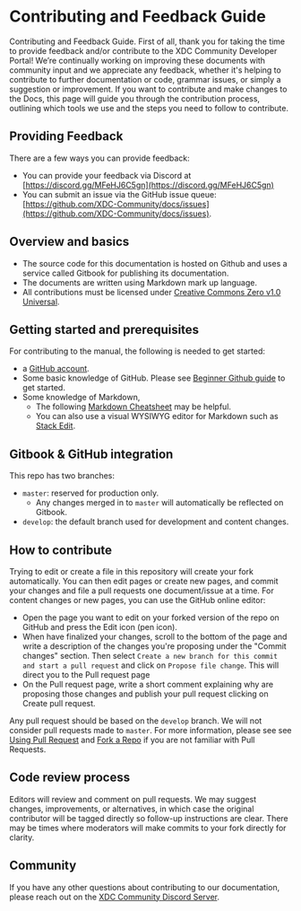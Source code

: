 # Contributing and Feedback Guide

Contributing and Feedback Guide. First of all, thank you for taking the time to provide feedback and/or contribute to the XDC Community Developer Portal! We’re continually working on improving these documents with community input and we appreciate any feedback, whether it's helping to contribute to further documentation or code, grammar issues, or simply a suggestion or improvement. If you want to contribute and make changes to the Docs, this page will guide you through the contribution process, outlining which tools we use and the steps you need to follow to contribute.

## Providing Feedback <a href="#providing-feedback" id="providing-feedback"></a>

There are a few ways you can provide feedback:

* You can provide your feedback via Discord at [https://discord.gg/MFeHJ6C5gn](https://discord.gg/MFeHJ6C5gn)
* You can submit an issue via the GitHub issue queue:[ ](https://github.com/XDC-Community/docs/issues)[https://github.com/XDC-Community/docs/issues](https://github.com/XDC-Community/docs/issues).

## Overview and basics <a href="#overview-and-basics" id="overview-and-basics"></a>

* The source code for this documentation is hosted on Github and uses a service called Gitbook for publishing its documentation.
* The documents are written using Markdown mark up language.
* All contributions must be licensed under [Creative Commons Zero v1.0 Universal](https://creativecommons.org/publicdomain/zero/1.0/).

## Getting started and prerequisites <a href="#getting-started-and-prerequisites" id="getting-started-and-prerequisites"></a>

For contributing to the manual, the following is needed to get started:

* a [GitHub account](https://github.com/join).
* Some basic knowledge of GitHub. Please see [Beginner Github guide](https://guides.github.com/activities/hello-world/) to get started.
* Some knowledge of Markdown,
  * The following [Markdown Cheatsheet](https://guides.github.com/features/mastering-markdown/) may be helpful.
  * You can also use a visual WYSIWYG editor for Markdown such as [Stack Edit](https://stackedit.io/app).

## Gitbook & GitHub integration <a href="#gitbook-and-github-integration" id="gitbook-and-github-integration"></a>

This repo has two branches:

* `master`: reserved for production only.&#x20;
  * Any changes merged in to `master` will automatically be reflected on Gitbook.
* `develop`: the default branch used for development and content changes.

## How to contribute <a href="#how-to-contribute" id="how-to-contribute"></a>

Trying to edit or create a file in this repository will create your fork automatically. You can then edit pages or create new pages, and commit your changes and file a pull requests one document/issue at a time. For content changes or new pages, you can use the GitHub online editor:

* Open the page you want to edit on your forked version of the repo on GitHub and press the Edit icon (pen icon).
* When have finalized your changes, scroll to the bottom of the page and write a description of the changes you're proposing under the "Commit changes" section. Then select `Create a new branch for this commit and start a pull request` and click on `Propose file change`. This will direct you to the Pull request page
* On the Pull request page, write a short comment explaining why are proposing those changes and publish your pull request clicking on Create pull request.

Any pull request should be based on the `develop` branch. We will not consider pull requests made to `master`. For more information, please see see [Using Pull Request](https://help.github.com/articles/using-pull-requests/) and [Fork a Repo](https://help.github.com/articles/fork-a-repo/) if you are not familiar with Pull Requests.

## Code review process <a href="#code-review-process" id="code-review-process"></a>

Editors will review and comment on pull requests. We may suggest changes, improvements, or alternatives, in which case the original contributor will be tagged directly so follow-up instructions are clear. There may be times where moderators will make commits to your fork directly for clarity.

## Community <a href="#community" id="community"></a>

If you have any other questions about contributing to our documentation, please reach out on the [XDC Community Discord Server](https://discord.gg/MFeHJ6C5gn).
